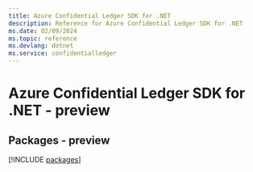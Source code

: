 ```yaml
---
title: Azure Confidential Ledger SDK for .NET
description: Reference for Azure Confidential Ledger SDK for .NET
ms.date: 02/09/2024
ms.topic: reference
ms.devlang: dotnet
ms.service: confidentialledger
---
```

# Azure Confidential Ledger SDK for .NET - preview
## Packages - preview
[!INCLUDE [packages](confidential-ledger-index.md)]